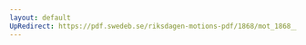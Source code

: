```yaml
---
layout: default
UpRedirect: https://pdf.swedeb.se/riksdagen-motions-pdf/1868/mot_1868__ak__00174/mot_1868__ak__00174_001.pdf
---
```

